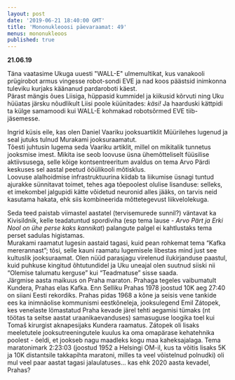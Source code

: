 ```yaml
---
layout: post
date: '2019-06-21 18:40:00 GMT'
title: 'Mononukleoosi päevaraamat: 49'
menus: mononukleoos
published: true
---
```

**21.06.19**

Täna vaatasime Ukuga uuesti "WALL-E" ulmemultikat, kus vanakooli prügirobot armus vingesse robot-sondi EVE ja nad koos päästsid inimkonna tuleviku kurjaks käänanud pardaroboti käest.  
Pärast mängis õues Liisiga, hüppasid kummidel ja kiikusid kõrvuti ning Uku hüüatas järsku nõudlikult Liisi poole küünitades: *käsi!* Ja haarduski kättpidi ta külge samamoodi kui WALL-E kohmakad robotsõrmed EVE tiib-jäsemesse.

Ingrid küsis eile, kas olen Daniel Vaariku jooksuartiklit Müürilehes lugenud ja seal jutuks tulnud Murakami jooksuraamatut.  
Tõesti juhtusin lugema seda Vaariku artiklit, millel on mikitalik tunnetus jooksmise imest. Mikita ise seob loovuse üsna ühemõtteliselt füüsilise aktiivsusega, selle kõige kontsentreeritum avaldus on tema Arvo Pärdi keskuses sel aastal peetud ööülikooli mõtisklus.  
Loovuse alalhoidmise infrastruktuurina kiidab ta liikumise üsnagi tuntud ajurakke sünnitavat toimet, tehes aga tõepoolest olulise lisanduse: selleks, et imekombel jalgupidi kätte võidetud neuronid alles jääks, on tarvis neid kasutama hakata, ehk siis kombineerida mõttetegevust liikvelolekuga.  

Seda teed paistab viimastel aastatel (tervisemurede sunnil?) väntavat ka Kivisildnik, kelle teadatuntud spordiviha (esp tema lause - *Arvo Pärt ja Erki Nool on ühe perse kaks kannikat*) palangute palgel ei kahtlustaks tema perset sadulas higistamas.  
Murakami raamatut lugesin aastaid tagasi, kuid pean rohkemat tema “Kafka mererannast”; tõsi, selle kauni raamatu lugemisele libestas mind just see kultuslik jooksuraamat.  Olen nüüd parasjagu virelenud ilukirjanduse paastul, kuid puhkuse kingitud õhtutundidel ja Uku uneajal olen suutnud siiski nii “Olemise talumatu kerguse” kui “Teadmatuse” sisse saada.  
Järgmise aasta maikuus on Praha maraton. Prahaga tegeles vaibumatult Kundera, Prahas elas Kafka. Enn Selliku Prahas 1978 joostud 10K aeg 27:40 on siiani Eesti rekordiks. Prahas pidas 1968 a kõne ja seisis vene tankide ees ka inimnäolise kommunismi eestkõneleja, jooksulegend Emil Zátopek, kes venelaste lömastatud Praha kevade järel tehti aegamisi tümaks (nt töötas ta seitse aastat uraanikaevanduses) samasuguse loogika toel kui Tomaš kirurgist aknapesijaks Kundera raamatus. Zátopek oli lisaks meeletutele jooksutreeningutele kuulus ka oma omapärase kehatehnika poolest - öeldi, et jookseb nagu maadleks kogu maa kaheksajalaga. Tema maratonimark 2:23:03 (joostud 1952 a Helsingi OM-il, kus ta võitis lisaks 5K ja 10K distantsile takkapihta maratoni, milles ta veel võistelnud polnudki) oli mul veel paar aastat tagasi jalaulatuses... kas ehk 2020 aasta kevadel, Prahas?
